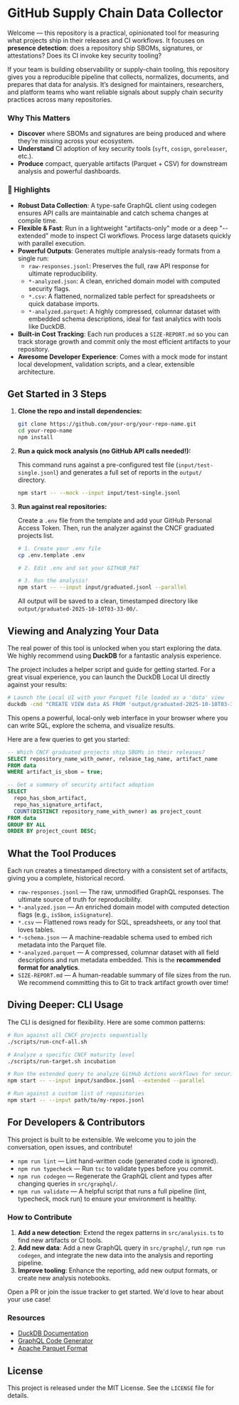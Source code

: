 # GitHub Supply Chain Data Collector

Welcome — this repository is a practical, opinionated tool for measuring what projects ship in their releases and CI workflows. It focuses on **presence detection**: does a repository ship SBOMs, signatures, or attestations? Does its CI invoke key security tooling?

If your team is building observability or supply-chain tooling, this repository gives you a reproducible pipeline that collects, normalizes, documents, and prepares that data for analysis. It’s designed for maintainers, researchers, and platform teams who want reliable signals about supply chain security practices across many repositories.

### Why This Matters

-   **Discover** where SBOMs and signatures are being produced and where they’re missing across your ecosystem.
-   **Understand** CI adoption of key security tools (`syft`, `cosign`, `goreleaser`, etc.).
-   **Produce** compact, queryable artifacts (Parquet + CSV) for downstream analysis and powerful dashboards.

### 🚀 Highlights

*   **Robust Data Collection**: A type-safe GraphQL client using codegen ensures API calls are maintainable and catch schema changes at compile time.
*   **Flexible & Fast**: Run in a lightweight "artifacts-only" mode or a deep "--extended" mode to inspect CI workflows. Process large datasets quickly with parallel execution.
*   **Powerful Outputs**: Generates multiple analysis-ready formats from a single run:
    *   `raw-responses.jsonl`: Preserves the full, raw API response for ultimate reproducibility.
    *   `*-analyzed.json`: A clean, enriched domain model with computed security flags.
    *   `*.csv`: A flattened, normalized table perfect for spreadsheets or quick database imports.
    *   `*-analyzed.parquet`: A highly compressed, columnar dataset with embedded schema descriptions, ideal for fast analytics with tools like DuckDB.
*   **Built-in Cost Tracking**: Each run produces a `SIZE-REPORT.md` so you can track storage growth and commit only the most efficient artifacts to your repository.
*   **Awesome Developer Experience**: Comes with a mock mode for instant local development, validation scripts, and a clear, extensible architecture.

## Get Started in 3 Steps

1.  **Clone the repo and install dependencies:**

    ```bash
    git clone https://github.com/your-org/your-repo-name.git
    cd your-repo-name
    npm install
    ```

2.  **Run a quick mock analysis (no GitHub API calls needed!):**

    This command runs against a pre-configured test file (`input/test-single.jsonl`) and generates a full set of reports in the `output/` directory.

    ```bash
    npm start -- --mock --input input/test-single.jsonl
    ```

3.  **Run against real repositories:**

    Create a `.env` file from the template and add your GitHub Personal Access Token. Then, run the analyzer against the CNCF graduated projects list.

    ```bash
    # 1. Create your .env file
    cp .env.template .env

    # 2. Edit .env and set your GITHUB_PAT

    # 3. Run the analysis!
    npm start -- --input input/graduated.jsonl --parallel
    ```

    All output will be saved to a clean, timestamped directory like `output/graduated-2025-10-10T03-33-00/`.

## Viewing and Analyzing Your Data

The real power of this tool is unlocked when you start exploring the data. We highly recommend using **DuckDB** for a fantastic analysis experience.

The project includes a helper script and guide for getting started. For a great visual experience, you can launch the DuckDB Local UI directly against your results:

```bash
# Launch the Local UI with your Parquet file loaded as a 'data' view
duckdb -cmd "CREATE VIEW data AS FROM 'output/graduated-2025-10-10T03-33-00/graduated-analyzed.parquet';" -ui
```

This opens a powerful, local-only web interface in your browser where you can write SQL, explore the schema, and visualize results.

Here are a few queries to get you started:

```sql
-- Which CNCF graduated projects ship SBOMs in their releases?
SELECT repository_name_with_owner, release_tag_name, artifact_name
FROM data
WHERE artifact_is_sbom = true;

-- Get a summary of security artifact adoption
SELECT
  repo_has_sbom_artifact,
  repo_has_signature_artifact,
  COUNT(DISTINCT repository_name_with_owner) as project_count
FROM data
GROUP BY ALL
ORDER BY project_count DESC;
```

## What the Tool Produces

Each run creates a timestamped directory with a consistent set of artifacts, giving you a complete, historical record.

-   `raw-responses.jsonl` — The raw, unmodified GraphQL responses. The ultimate source of truth for reproducibility.
-   `*-analyzed.json` — An enriched domain model with computed detection flags (e.g., `isSbom`, `isSignature`).
-   `*.csv` — Flattened rows ready for SQL, spreadsheets, or any tool that loves tables.
-   `*-schema.json` — A machine-readable schema used to embed rich metadata into the Parquet file.
-   `*-analyzed.parquet` — A compressed, columnar dataset with all field descriptions and run metadata embedded. This is the **recommended format for analytics**.
-   `SIZE-REPORT.md` — A human-readable summary of file sizes from the run. We recommend committing this to Git to track artifact growth over time!

## Diving Deeper: CLI Usage

The CLI is designed for flexibility. Here are some common patterns:

```bash
# Run against all CNCF projects sequentially
./scripts/run-cncf-all.sh

# Analyze a specific CNCF maturity level
./scripts/run-target.sh incubation

# Run the extended query to analyze GitHub Actions workflows for security tools
npm start -- --input input/sandbox.jsonl --extended --parallel

# Run against a custom list of repositories
npm start -- --input path/to/my-repos.jsonl
```

## For Developers & Contributors

This project is built to be extensible. We welcome you to join the conversation, open issues, and contribute!

-   `npm run lint` — Lint hand-written code (generated code is ignored).
-   `npm run typecheck` — Run `tsc` to validate types before you commit.
-   `npm run codegen` — Regenerate the GraphQL client and types after changing queries in `src/graphql/`.
-   `npm run validate` — A helpful script that runs a full pipeline (lint, typecheck, mock run) to ensure your environment is healthy.

### How to Contribute

1.  **Add a new detection**: Extend the regex patterns in `src/analysis.ts` to find new artifacts or CI tools.
2.  **Add new data**: Add a new GraphQL query in `src/graphql/`, run `npm run codegen`, and integrate the new data into the analysis and reporting pipeline.
3.  **Improve tooling**: Enhance the reporting, add new output formats, or create new analysis notebooks.

Open a PR or join the issue tracker to get started. We'd love to hear about your use case!

### Resources

-   [DuckDB Documentation](https://duckdb.org/docs/)
-   [GraphQL Code Generator](https://www.graphql-code-generator.com/)
-   [Apache Parquet Format](https://parquet.apache.org/docs/)

## License

This project is released under the MIT License. See the `LICENSE` file for details.